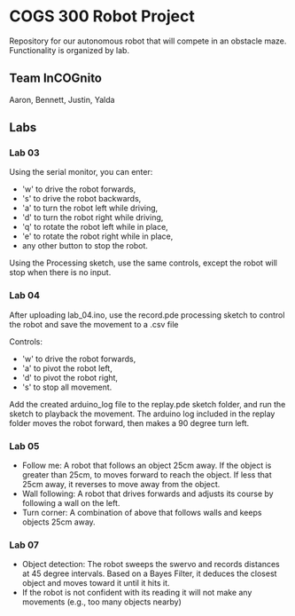 # COGS 300 Robot Project

Repository for our autonomous robot that will compete in an obstacle maze. Functionality is organized by lab.

## Team InCOGnito

Aaron, Bennett, Justin, Yalda

## Labs

### Lab 03

Using the serial monitor, you can enter:
 - 'w' to drive the robot forwards,
 - 's' to drive the robot backwards,
 - 'a' to turn the robot left while driving,
 - 'd' to turn the robot right while driving,
 - 'q' to rotate the robot left while in place,
 - 'e' to rotate the robot right while in place,
 - any other button to stop the robot.

Using the Processing sketch, use the same controls, except the robot will stop when there is no input.

### Lab 04

After uploading lab_04.ino, use the record.pde processing sketch to control the robot and save the movement to a .csv file

Controls:
 - 'w' to drive the robot forwards,
 - 'a' to pivot the robot left,
 - 'd' to pivot the robot right,
 - 's' to stop all movement.

 Add the created arduino_log file to the replay.pde sketch folder, and run the sketch to playback the movement.
 The arduino log included in the replay folder moves the robot forward, then makes a 90 degree turn left.

 ### Lab 05

  - Follow me: A robot that follows an object 25cm away. If the object is greater than 25cm, to moves forward to reach the object. If less that 25cm away, it reverses to move away from the object.
  - Wall following: A robot that drives forwards and adjusts its course by following a wall on the left.
  - Turn corner: A combination of above that follows walls and keeps objects 25cm away.

### Lab 07

 - Object detection: The robot sweeps the swervo and records distances at 45 degree intervals. Based on a Bayes Filter, it deduces the closest object and moves toward it until it hits it.
 - If the robot is not confident with its reading it will not make any movements (e.g., too many objects nearby)